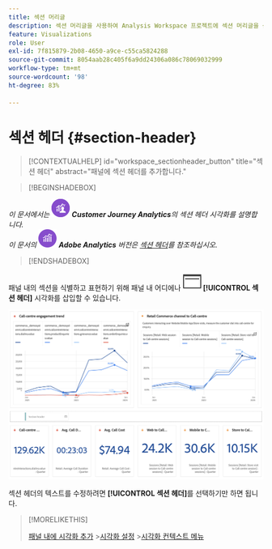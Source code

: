 ```yaml
---
title: 섹션 머리글
description: 섹션 머리글을 사용하여 Analysis Workspace 프로젝트에 섹션 머리글을 삽입합니다.
feature: Visualizations
role: User
exl-id: 7f815879-2b08-4650-a9ce-c55ca5824288
source-git-commit: 8054aab28c405f6a9dd24306a086c78069032999
workflow-type: tm+mt
source-wordcount: '98'
ht-degree: 83%

---
```


# 섹션 헤더 {#section-header}

<!-- markdownlint-disable MD034 -->

>[!CONTEXTUALHELP]
>id="workspace_sectionheader_button"
>title="섹션 헤더"
>abstract="패널에 섹션 헤더를 추가합니다."

<!-- markdownlint-enable MD034 -->


>[!BEGINSHADEBOX]


_이 문서에서는_ ![CustomerJourneyAnalytics](/help/assets/icons/CustomerJourneyAnalytics.svg) _&#x200B;**Customer Journey Analytics**&#x200B;의 섹션 헤더 시각화를 설명합니다._<br/>_이 문서의_ ![AdobeAnalytics](/help/assets/icons/AdobeAnalytics.svg) _&#x200B;**Adobe Analytics** 버전은 [섹션 헤더](https://experienceleague.adobe.com/ko/docs/analytics/analyze/analysis-workspace/visualizations/section-header)를 참조하십시오._

>[!ENDSHADEBOX]

패널 내의 섹션을 식별하고 표현하기 위해 패널 내 어디에나 ![PageRule](/help/assets/icons/PageRule.svg) **[!UICONTROL 섹션 헤더]** 시각화를 삽입할 수 있습니다.

![섹션 헤더](/help/analysis-workspace/visualizations/assets/section-header.png)

섹션 헤더의 텍스트를 수정하려면 **[!UICONTROL 섹션 헤더]**&#x200B;를 선택하기만 하면 됩니다.


>[!MORELIKETHIS]
>
>[패널 내에 시각화 추가](/help/analysis-workspace/visualizations/freeform-analysis-visualizations.md#add-visualizations-to-a-panel)
>&#x200B;>[시각화 설정](/help/analysis-workspace/visualizations/freeform-analysis-visualizations.md#settings)
>&#x200B;>[시각화 컨텍스트 메뉴](/help/analysis-workspace/visualizations/freeform-analysis-visualizations.md#context-menu)
>
